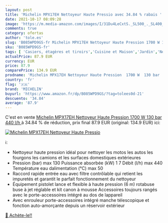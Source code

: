 ```yaml
---
layout: post
title: 'Michelin MPX17EH Nettoyeur Haute Pressio avec 34.84 % rabais '
date: 2021-10-17 08:09:28
image: 'https://m.media-amazon.com/images/I/31Du4LeCxtS._SL500_._SL400_.jpg'
comments: true
category: ofertas
author: 'tole.es'
slug: 'B085WPD9GS-fr Michelin MPX17EH Nettoyeur Haute Pression 1700 W 130 bar...'
sku: 'B085WPD9GS-fr'
tags: [ 'Casiers, étagères et tiroirs','Cuisine et Maison','Jardin','Nettoyeurs haute-pression','Outillage de jardin motorisé','Rangement et organisation','Tondeuses et outillage de jardin motorisé','michelin', ]
actualPrice: 87.9 EUR
currency: EUR
price: 87.9
comparePrice: 134.9 EUR
prodname: 'Michelin MPX17EH Nettoyeur Haute Pression  1700 W  130 bar  440 l/h '
country: 'fr'
flag: '🇫🇷'
brand: 'MICHELIN'
buyurl: 'https://www.amazon.fr/dp/B085WPD9GS/?tag=tolees0d-21'
descuento: '34.84'
average: '87.9'
---
```


C'est en vente [Michelin MPX17EH Nettoyeur Haute Pression  1700 W  130 bar  440 l/h ](https://www.amazon.fr/dp/B085WPD9GS/?tag=tolees0d-21)  à  34.84 % de réduction, prix final  87.9 EUR (original: 134.9 EUR) ici:

[![Michelin MPX17EH Nettoyeur Haute Pressio](https://m.media-amazon.com/images/I/31Du4LeCxtS._SL500_._SL400_.jpg)](https://www.amazon.fr/dp/B085WPD9GS/?tag=tolees0d-21)

ℹ️:

- Nettoyeur haute pression idéal pour nettoyer les motos les autos les fourgons les camions et les surfaces domestiques extérieures
- Pression (bar) max 130 Puissance absorbée (kW) 1 7 Débit (l/h) max 440 Température eau dalimentation (°C) max 50
- Raccord rapide entrée eau avec filtre contrôlable qui retient les impuretés et garantit le parfait fonctionnement du nettoyeur
- Équipement pistolet lance et flexible à haute pression (6 m) rotabuse buse à jet réglable et kit canon à mousse Accessoires toujours rangés avec le porte-accessoires intégré au dos de lappareil
- Avec enrouleur porte-accessoires intégré manche télescopique et fonction auto-amorçante depuis un réservoir extérieur

[🛒 Achète-le!!](https://www.amazon.fr/dp/B085WPD9GS/?tag=tolees0d-21)
